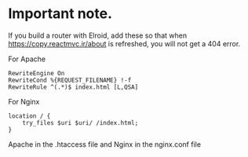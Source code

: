 # Important note. 
If you build a router with Elroid, add these so that when https://copy.reactmvc.ir/about is refreshed, you will not get a 404 error.
<br>

For Apache
```
RewriteEngine On
RewriteCond %{REQUEST_FILENAME} !-f
RewriteRule ^(.*)$ index.html [L,QSA]
```
For Nginx
```
location / {
    try_files $uri $uri/ /index.html;
}
 ```
Apache in the .htaccess file and Nginx in the nginx.conf file 
